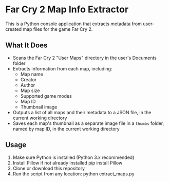# Far Cry 2 Map Info Extractor
This is a Python console application that extracts metadata from user-created map files for the game Far Cry 2.

## What It Does
- Scans the Far Cry 2 "User Maps" directory in the user's Documents folder
- Extracts information from each map, including:
  - Map name
  - Creator
  - Author
  - Map size
  - Supported game modes
  - Map ID
  - Thumbnail image
- Outputs a list of all maps and their metadata to a JSON file, in the current working directory
- Saves each map's thumbnail as a separate image file in a `thumbs` folder, named by map ID, in the current working directory

## Usage
1. Make sure Python is installed (Python 3.x recommended)
2. Install Pillow if not already installed
    pip install Pillow
3. Clone or download this repository
4. Run the script from any location:
   python extract_maps.py
